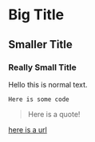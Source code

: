 # Big Title
## Smaller Title
### Really Small Title

Hello this is normal text.

`Here is some code`

> Here is a quote!

[here is a url](www.google.com)
